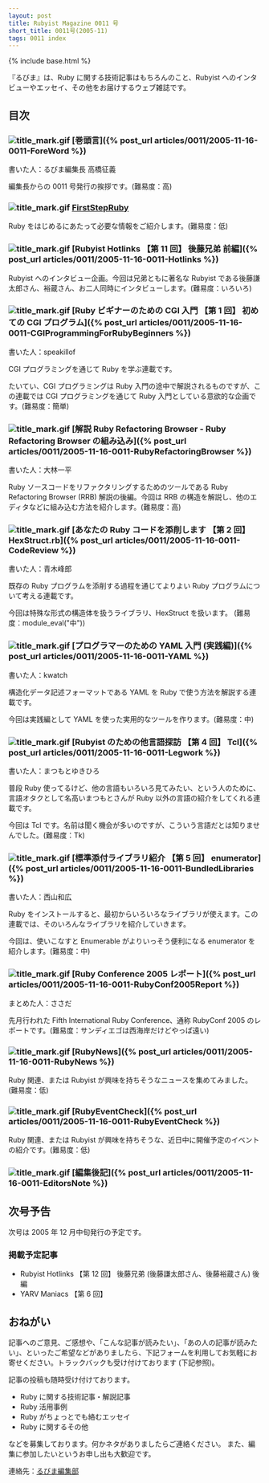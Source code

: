 ```yaml
---
layout: post
title: Rubyist Magazine 0011 号
short_title: 0011号(2005-11)
tags: 0011 index
---
```

{% include base.html %}


『るびま』は、Ruby に関する技術記事はもちろんのこと、Rubyist へのインタビューやエッセイ、その他をお届けするウェブ雑誌です。

## 目次

### ![title_mark.gif]({{base}}{{site.baseurl}}/images/title_mark.gif) [巻頭言]({% post_url articles/0011/2005-11-16-0011-ForeWord %})

書いた人：るびま編集長 高橋征義

編集長からの 0011 号発行の挨拶です。(難易度：高)

### ![title_mark.gif]({{base}}{{site.baseurl}}/images/title_mark.gif) [FirstStepRuby](https://github.com/rubima/rubima/blob/master/first_step_ruby/first-step-ruby-2.0.md)

Ruby をはじめるにあたって必要な情報をご紹介します。(難易度：低)

### ![title_mark.gif]({{base}}{{site.baseurl}}/images/title_mark.gif) [Rubyist Hotlinks 【第 11 回】 後藤兄弟 前編]({% post_url articles/0011/2005-11-16-0011-Hotlinks %})

Rubyist へのインタビュー企画。今回は兄弟ともに著名な Rubyist である後藤謙太郎さん、裕蔵さん、お二人同時にインタビューします。(難易度：いろいろ)

### ![title_mark.gif]({{base}}{{site.baseurl}}/images/title_mark.gif) [Ruby ビギナーのための CGI 入門 【第 1 回】 初めての CGI プログラム]({% post_url articles/0011/2005-11-16-0011-CGIProgrammingForRubyBeginners %})

書いた人：speakillof

CGI プログラミングを通じて Ruby を学ぶ連載です。

たいてい、CGI プログラミングは Ruby 入門の途中で解説されるものですが、この連載では CGI プログラミングを通じて Ruby 入門としている意欲的な企画です。(難易度：簡単)

### ![title_mark.gif]({{base}}{{site.baseurl}}/images/title_mark.gif) [解説 Ruby Refactoring Browser - Ruby Refactoring Browser の組み込み]({% post_url articles/0011/2005-11-16-0011-RubyRefactoringBrowser %})

書いた人：大林一平

Ruby ソースコードをリファクタリングするためのツールである Ruby Refactoring Browser (RRB) 解説の後編。今回は RRB の構造を解説し、他のエディタなどに組み込む方法を紹介します。(難易度：高)

### ![title_mark.gif]({{base}}{{site.baseurl}}/images/title_mark.gif) [あなたの Ruby コードを添削します 【第 2 回】 HexStruct.rb]({% post_url articles/0011/2005-11-16-0011-CodeReview %})

書いた人：青木峰郎

既存の Ruby プログラムを添削する過程を通じてよりよい Ruby プログラムについて考える連載です。

今回は特殊な形式の構造体を扱うライブラリ、HexStruct を扱います。
(難易度：module_eval("中"))

### ![title_mark.gif]({{base}}{{site.baseurl}}/images/title_mark.gif) [プログラマーのための YAML 入門 (実践編)]({% post_url articles/0011/2005-11-16-0011-YAML %})

書いた人：kwatch

構造化データ記述フォーマットである YAML を Ruby で使う方法を解説する連載です。

今回は実践編として YAML を使った実用的なツールを作ります。(難易度：中)

### ![title_mark.gif]({{base}}{{site.baseurl}}/images/title_mark.gif) [Rubyist のための他言語探訪 【第 4 回】 Tcl]({% post_url articles/0011/2005-11-16-0011-Legwork %})

書いた人：まつもとゆきひろ

普段 Ruby 使ってるけど、他の言語もいろいろ見てみたい、という人のために、言語オタクとして名高いまつもとさんが Ruby 以外の言語の紹介をしてくれる連載です。

今回は Tcl です。名前は聞く機会が多いのですが、こういう言語だとは知りませんでした。(難易度：Tk)

### ![title_mark.gif]({{base}}{{site.baseurl}}/images/title_mark.gif) [標準添付ライブラリ紹介 【第 5 回】 enumerator]({% post_url articles/0011/2005-11-16-0011-BundledLibraries %})

書いた人：西山和広

Ruby をインストールすると、最初からいろいろなライブラリが使えます。この連載では、そのいろんなライブラリを紹介していきます。

今回は、使いこなすと Enumerable がよりいっそう便利になる enumerator を紹介します。(難易度：中)

### ![title_mark.gif]({{base}}{{site.baseurl}}/images/title_mark.gif) [Ruby Conference 2005 レポート]({% post_url articles/0011/2005-11-16-0011-RubyConf2005Report %})

まとめた人：ささだ

先月行われた Fifth International Ruby Conference、通称 RubyConf 2005 のレポートです。(難易度：サンディエゴは西海岸だけどやっぱ遠い)

### ![title_mark.gif]({{base}}{{site.baseurl}}/images/title_mark.gif) [RubyNews]({% post_url articles/0011/2005-11-16-0011-RubyNews %})

Ruby 関連、または Rubyist が興味を持ちそうなニュースを集めてみました。(難易度：低)

### ![title_mark.gif]({{base}}{{site.baseurl}}/images/title_mark.gif) [RubyEventCheck]({% post_url articles/0011/2005-11-16-0011-RubyEventCheck %})

Ruby 関連、または Rubyist が興味を持ちそうな、近日中に開催予定のイベントの紹介です。(難易度：低)

### ![title_mark.gif]({{base}}{{site.baseurl}}/images/title_mark.gif) [編集後記]({% post_url articles/0011/2005-11-16-0011-EditorsNote %})

## 次号予告

次号は 2005 年 12 月中旬発行の予定です。

### 掲載予定記事

* Rubyist Hotlinks 【第 12 回】 後藤兄弟 (後藤謙太郎さん、後藤裕蔵さん) 後編
* YARV Maniacs 【第 6 回】


## おねがい

記事へのご意見、ご感想や、「こんな記事が読みたい」、「あの人の記事が読みたい」、といったご希望などがありましたら、下記フォームを利用してお気軽にお寄せください。トラックバックも受け付けております (下記参照)。

記事の投稿も随時受け付けております。

* Ruby に関する技術記事・解説記事
* Ruby 活用事例
* Ruby がちょっとでも絡むエッセイ
* Ruby に関するその他


などを募集しております。何かネタがありましたらご連絡ください。
また、編集に参加したいというお申し出も大歓迎です。

連絡先：[るびま編集部](mailto:magazine@ruby-no-kai.org)


